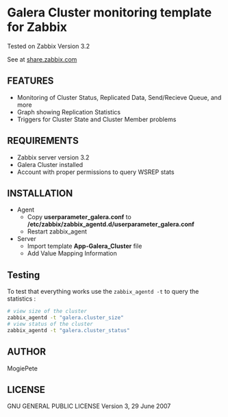 Galera Cluster monitoring template for Zabbix
===========================================


Tested on Zabbix Version 3.2

See at [share.zabbix.com](https://share.zabbix.com/databases/mysql/galera-cluster-monitoring)

FEATURES
--------
* Monitoring of Cluster Status, Replicated Data, Send/Recieve Queue, and more
* Graph showing Replication Statistics
* Triggers for Cluster State and Cluster Member problems


REQUIREMENTS
------------
* Zabbix server version 3.2
* Galera Cluster installed
* Account with proper permissions to query WSREP stats

INSTALLATION
------------
* Agent
  * Copy __userparameter_galera.conf__ to __/etc/zabbix/zabbix_agentd.d/userparameter_galera.conf__
  * Restart zabbix_agent
* Server
  * Import template __App-Galera_Cluster__ file
  * Add Value Mapping Information

Testing
-------
To test that everything works use the `zabbix_agentd -t` to query the statistics :

```bash
# view size of the cluster
zabbix_agentd -t "galera.cluster_size"
# view status of the cluster
zabbix_agentd -t "galera.cluster_status"
```

AUTHOR
------
MogiePete

LICENSE
-------
GNU GENERAL PUBLIC LICENSE Version 3, 29 June 2007
